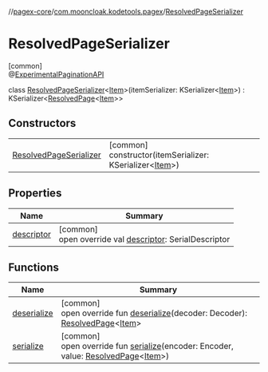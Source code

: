 //[pagex-core](../../../index.md)/[com.mooncloak.kodetools.pagex](../index.md)/[ResolvedPageSerializer](index.md)

# ResolvedPageSerializer

[common]\
@[ExperimentalPaginationAPI](../-experimental-pagination-a-p-i/index.md)

class [ResolvedPageSerializer](index.md)&lt;[Item](index.md)&gt;(itemSerializer: KSerializer&lt;[Item](index.md)&gt;) : KSerializer&lt;[ResolvedPage](../-resolved-page/index.md)&lt;[Item](index.md)&gt;&gt;

## Constructors

| | |
|---|---|
| [ResolvedPageSerializer](-resolved-page-serializer.md) | [common]<br>constructor(itemSerializer: KSerializer&lt;[Item](index.md)&gt;) |

## Properties

| Name | Summary |
|---|---|
| [descriptor](descriptor.md) | [common]<br>open override val [descriptor](descriptor.md): SerialDescriptor |

## Functions

| Name | Summary |
|---|---|
| [deserialize](deserialize.md) | [common]<br>open override fun [deserialize](deserialize.md)(decoder: Decoder): [ResolvedPage](../-resolved-page/index.md)&lt;[Item](index.md)&gt; |
| [serialize](serialize.md) | [common]<br>open override fun [serialize](serialize.md)(encoder: Encoder, value: [ResolvedPage](../-resolved-page/index.md)&lt;[Item](index.md)&gt;) |
